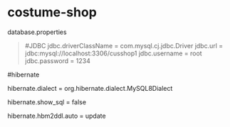 # costume-shop

database.properties


>#JDBC
>jdbc.driverClassName = com.mysql.cj.jdbc.Driver
>jdbc.url = jdbc:mysql://localhost:3306/cusshop1
>jdbc.username = root
>jdbc.password = 1234



#hibernate

hibernate.dialect = org.hibernate.dialect.MySQL8Dialect

hibernate.show_sql = false

hibernate.hbm2ddl.auto = update

